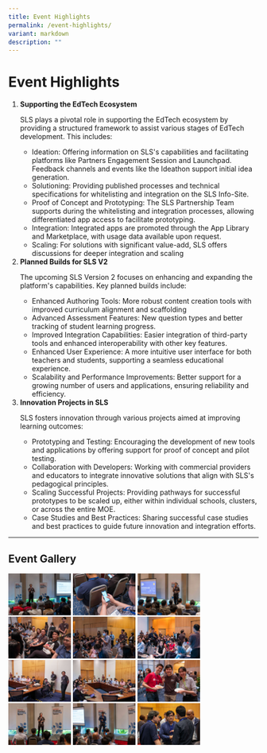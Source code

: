```yaml
---
title: Event Highlights
permalink: /event-highlights/
variant: markdown
description: ""
---
```

<h1>Event Highlights</h1>
<ol>
	<li><strong>Supporting the EdTech Ecosystem</strong>
		<p>SLS plays a pivotal role in supporting the EdTech ecosystem by providing a structured framework to assist various stages of EdTech development. This includes:</p>
        <ul>
            <li>Ideation: Offering information on SLS's capabilities and facilitating platforms like Partners Engagement Session and Launchpad. Feedback channels and events like the Ideathon support initial idea generation.
            </li>
					<li>Solutioning: Providing published processes and technical specifications for whitelisting and integration on the SLS Info-Site.
            </li>
					<li>Proof of Concept and Prototyping: The SLS Partnership Team supports during the whitelisting and integration processes, allowing differentiated app access to facilitate prototyping.
            </li>
					<li>Integration: Integrated apps are promoted through the App Library and Marketplace, with usage data available upon request.
            </li>
					<li>Scaling: For solutions with significant value-add, SLS offers discussions for deeper integration and scaling
            </li>
        </ul>
    </li>
	<li><strong>Planned Builds for SLS V2</strong>
		<p>The upcoming SLS Version 2 focuses on enhancing and expanding the platform's capabilities. Key planned builds include:</p>
        <ul>
            <li>Enhanced Authoring Tools: More robust content creation tools with improved curriculum alignment and scaffolding
            </li>
					<li>Advanced Assessment Features: New question types and better tracking of student learning progress.
            </li>
					<li>Improved Integration Capabilities: Easier integration of third-party tools and enhanced interoperability with other key features.
            </li>
					<li>Enhanced User Experience: A more intuitive user interface for both teachers and students, supporting a seamless educational experience.
            </li>
					<li>Scalability and Performance Improvements: Better support for a growing number of users and applications, ensuring reliability and efficiency.
            </li>
        </ul>
    </li>
	<li><strong>Innovation Projects in SLS</strong>
		<p>SLS fosters innovation through various projects aimed at improving learning outcomes:</p>
        <ul>
            <li>Prototyping and Testing: Encouraging the development of new tools and applications by offering support for proof of concept and pilot testing.
            </li>
					<li>Collaboration with Developers: Working with commercial providers and educators to integrate innovative solutions that align with SLS's pedagogical principles.
            </li>
					<li>Scaling Successful Projects: Providing pathways for successful prototypes to be scaled up, either within individual schools, clusters, or across the entire MOE.
            </li>
					<li>Case Studies and Best Practices: Sharing successful case studies and best practices to guide future innovation and integration efforts.
            </li>
        </ul>
    </li>
</ol>
<hr>
<h2>Event Gallery</h2>
<a target="_blank" href="/images/3Partners/JENI5853NY.jpg"><img src="/images/3Partners/JENI5853NY.jpg" alt="Partners Engagement 2024" style="width: 25%; display: inline"></a>
<a target="_blank" href="/images/3Partners/JENF3513_Enhanced_NRNY.jpg"><img src="/images/3Partners/JENF3513_Enhanced_NRNY.jpg" alt="Partners Engagement 2024" style="width: 25%; display: inline"></a>
<a target="_blank" href="/images/3Partners/JENI5749NY.jpg"><img src="/images/3Partners/JENI5749NY.jpg" alt="Partners Engagement 2024" style="width: 25%; display: inline"></a>
<a target="_blank" href="/images/3Partners/JENF3528_Enhanced_NRNY.jpg"><img src="/images/3Partners/JENF3528_Enhanced_NRNY.jpg" alt="Partners Engagement 2024" style="width: 25%; display: inline"></a>
<a target="_blank" href="/images/3Partners/JENF3658_Enhanced_NRNY.jpg"><img src="/images/3Partners/JENF3658_Enhanced_NRNY.jpg" alt="Partners Engagement 2024" style="width: 25%; display: inline"></a>
<a target="_blank" href="/images/3Partners/JENF3677_Enhanced_NRNY.jpg"><img src="/images/3Partners/JENF3677_Enhanced_NRNY.jpg" alt="Partners Engagement 2024" style="width: 25%; display: inline"></a>
<a target="_blank" href="/images/3Partners/JENI6066NY.jpg"><img src="/images/3Partners/JENI6066NY.jpg" alt="Partners Engagement 2024" style="width: 25%; display: inline"></a>
<a target="_blank" href="/images/3Partners/JENI6085NY.jpg"><img src="/images/3Partners/JENI6085NY.jpg" alt="Partners Engagement 2024" style="width: 25%; display: inline"></a>
<a target="_blank" href="/images/3Partners/JENF3827_Enhanced_NRNY.jpg"><img src="/images/3Partners/JENF3827_Enhanced_NRNY.jpg" alt="Partners Engagement 2024" style="width: 25%; display: inline"></a>
<a target="_blank" href="/images/3Partners/JENI5716NY.jpg"><img src="/images/3Partners/JENI5716NY.jpg" alt="Partners Engagement 2024" style="width: 25%; display: inline"></a>
<a target="_blank" href="/images/3Partners/JENI5957NY.jpg"><img src="/images/3Partners/JENI5957NY.jpg" alt="Partners Engagement 2024" style="width: 25%; display: inline"></a>
<a target="_blank" href="/images/3Partners/JENI5988NY.jpg"><img src="/images/3Partners/JENI5988NY.jpg" alt="Partners Engagement 2024" style="width: 25%; display: inline"></a>
